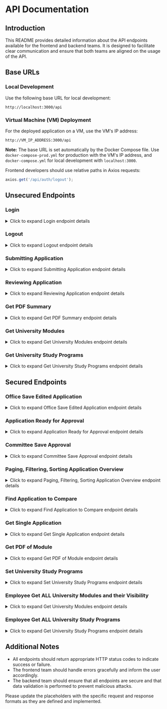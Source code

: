 # API Documentation

## Introduction

This README provides detailed information about the API endpoints available for the frontend and backend teams. It is designed to facilitate clear communication and ensure that both teams are aligned on the usage of the API.

## Base URLs

### Local Development

Use the following base URL for local development:

```
http://localhost:3000/api
```

### Virtual Machine (VM) Deployment

For the deployed application on a VM, use the VM's IP address:

```
http://VM_IP_ADDRESS:3000/api
```

**Note:** The base URL is set automatically by the Docker Compose file. Use `docker-compose-prod.yml` for production with the VM's IP address, and `docker-compose.yml` for local development with `localhost:3000`.

Frontend developers should use relative paths in Axios requests:


```javascript
axios.get('/api/auth/logout');
```

## Unsecured Endpoints

### Login

<details>
<summary>Click to expand Login endpoint details</summary>

#### Endpoint
`POST /api/auth/login`

#### Request Body
To log in, send a POST request to the endpoint with the following JSON payload in the request body:

```json
{
  "username": "exampleUser",
  "password": "examplePass"
}
```

#### Response Body

```json
{
  "token":"here.comes.your.token",
  "role": "ROLE_OFFICE"
}
```

</details>

### Logout

<details>
<summary>Click to expand Logout endpoint details</summary>

#### Endpoint
`GET /api/auth/logout`

#### Description
Logs out the user and invalidates the session token. Returns an OK response if the logout on the server side succeeded.

#### Response
`200 OK Response`

</details>

### Submitting Application

<details>
<summary>Click to expand Submitting Application endpoint details</summary>

#### Endpoint
`POST /api/student/submitApplication`

#### Description
Allows a student to submit their application for the first time. The response includes a unique application number and all other submitted details, enabling the student to view the details again and download a summary as a PDF. The frontend should redirect to "View Application" and log in the user automatically upon receiving the response.

#### Request Body
```json
    {
  "meta": {
    "dateOfSubmission": "2023-12-31T22:30:42.103Z",
    "dateLastEdited": "2024-01-14T14:12:14.675Z",
    "status": ""
  },
  "university": {
    "name": "University of Regenbogenland",
    "country": "Regenbogencountry",
    "website": "http://www.uni-halle.de/"
  },
  "courseOfStudy": {
    "old": "B. Sc. Informatik",
    "new": "B.Sc. Informatik"
  },
  "moduleMappings": [
    {
      "meta": {
        "key": 0
      },
      "previousModules": [
        {
          "meta": {
            "key": 1,
            "comments": {
              "student": "War nicht so cool"
            }
          },
          "courseOfStudy": "B. Sc. Informatik",
          "university": {
            "web_pages": [
              "http://www.regenbogen.re/"
            ],
            "name": "University of Regenbogenland",
            "country": "Regenbogenland"
          },
          "id": "69",
          "name": "AlgoDat 0.5",
          "credits": 4
        }
      ],
      "modulesToBeCredited": [
        3,
        4
      ]
    }
  ]
}
```

#### Response Body
```json
{
  "applicationNumber": "uniqueApplicationNumber"
}
```

</details>

### Reviewing Application

<details>
<summary>Click to expand Reviewing Application endpoint details</summary>

#### Endpoint
`GET /api/student/reviewApplication`

#### Description
Student get his application for reviewing.

#### Request Body
```http request
  /reviewApplication?applicationID=123-123-123-123
```

#### Response Body
```json
{
  "applicationData": {
    "applicationID": "23-23-23-23-23-23-23-23-23-23-23",
    "status": "edited approval",
    "formalRejection": "Begründungsfeld für formale Ablehnung des Gesamten Antrags ist leer außer status is formally rejected",
    "dateOfSubmission": "2024-03-05T13:56:51.560Z",
    "dateLastEdited": "2024-03-05T13:56:51.560Z",
    "university": "University of Regenbogenland",
    "oldCourseOfStudy": "B.Sc Informatik",
    "newCourseOfStudy": "B.Sc Informatik"
  },
  "moduleFormsData": [
    {
      "frontend_key": 0,
      "modulesStudent": [
        {
          "frontend_key": 0,
          "approval": "angenommen",
          "reason": "ja das kann man so machen passt alles soweit.",
          "number": "420",
          "title": "AlgoDat 1.5",
          "credits": "5",
          "university": "University of Regenbogenland",
          "major": "B.Sc. Informatik",
          "commentStudent": "War cool"
        },
        {
          "frontend_key": 1,
          "approval": "angenommen",
          "reason": "ja das kann man so machen passt alles soweit.",
          "number": "4202",
          "title": "AlgoDat 0.5",
          "credits": "5",
          "university": "University of Regenbogenland",
          "major": "B.Sc. Informatik",
          "commentStudent": "War easy"
        }
      ],
      "modules2bCredited": [
        {
          "name": "Einführung in die Objectorientierte Programmierung",
          "number": "123-231-213-1"
        },
        {
          "name": "Programmierparadigmen",
          "number": "123-231-213-2"
        }
      ]
    },
    {
      "frontend_key": 1,
      "modulesStudent": [
        {
          "frontend_key": 0,
          "approval": "",
          "reason": "bin mir noch unsicher deshalb noch kein approval",
          "number": "81923",
          "title": "Das Alles-Modul",
          "credits": "20",
          "university": "University of Regenbogenland",
          "major": "B. Sc. Informatik",
          "commentStudent": "Die Beschreibung ist lang, setzen Sie schon mal Kaffee auf"
        }
      ],
      "modules2bCredited": [
        {
          "name": "Grundlagen der Technischen Informatik 1",
          "number": "123-231-213-3"
        },
        {
          "name": "Analysis",
          "number": "123-231-213-4"
        }
      ]
    }
  ]
}

```

</details>

### Get PDF Summary

<details>
<summary>Click to expand Get PDF Summary endpoint details</summary>

#### Endpoint
`GET /api/student/getPdfSummary`

#### Description
The frontend sends the application ID, and the backend responds with the corresponding PDF summary of the application.

#### Request Body
```http request
    /getPdfSummary?applicationId=1234-1234
```

#### Response Body
```text
   byte[]
```

</details>

### Get University Modules

<details>
<summary>Click to expand Get University Modules endpoint details</summary>

#### Endpoint
`GET /api/unidata/getModules`

#### Description
The frontend sends the study program, and the backend provides the modules to be credited for this study program.

#### Request Body
```http request
http://localhost:3000/api/unidata/getModules?majorName=B.Sc. Informatik
```

#### Response Body
```json
{
  "name": "B.Sc. Informatik",
  "modules": [
    {
      "number": "10-201-2005-2",
      "name": "Programmierparadigmen",
      "id": 2
    },
    {
      "number": "10-201-2001-1",
      "name": "Algorithmen und Datenstrukturen 1",
      "id": 3
    }
  ]
}
```

</details>

### Get University Study Programs

<details>
<summary>Click to expand Get University Study Programs endpoint details</summary>

#### Endpoint
`GET /api/unidata/getMajors`

#### Description
The frontend receives a JSON with study programs that can be selected.

#### Request Body
```json

```

#### Response Body
```json
{
  "courses": [
    {
      "name": "B.Sc. Informatik"
    },
    {
      "name": "B.Sc. Bio-Informatik"
    }
  ]
}
```

</details>

## Secured Endpoints

### Office Save Edited Application

<details>
<summary>Click to expand Office Save Edited Application endpoint details</summary>

#### Endpoint
`PUT /api/application/saveEdited`

#### Description
Allows office employees to save their changes to an application.

#### Request Body
```json
{
  "original": {
    "applicationData": {
      "applicationID": "23-23-23-23-23-23-23-23-23-23-23",
      "status": "",
      "formalReject": "JO du hast das völlig falsch gemacht mach den antrag nochmal",
      "dateOfSubmission": "2024-03-05T13:56:51.560Z",
      "dateLastEdited": "2024-03-05T13:56:51.560Z",
      "university": "University of Regenbogenland",
      "oldCourseOfStudy": "B.Sc Informatik",       
      "newCourseOfStudy": "B.Sc Informatik"
    },
    "moduleFormsData": [
      {
        "frontend_key": 0,
        "backend_block_id": 1,
        "modulesStudent": [
          {
            "frontend_key": 0,
            "backend_module_id": 3,
            "approval": "angenommen",
            "reason": "ja das kann man so machen passt alles soweit.",
            "number": "420",
            "title": "AlgoDat 1.5",
            "path": "/23-23-23-23-23-23-23-23-23-23-23/S-3",
            "credits": "5",
            "university": "University of Regenbogenland",
            "major": "B.Sc. Informatik",
            "commentStudent": "War cool",
            "commentEmployee": "Das nicht so cool"
          },
          {
            "frontend_key": 1,
            "backend_module_id": 5,
            "approval": "angenommen",
            "reason": "ja das kann man so machen passt alles soweit.",
            "number": "4202",
            "title": "AlgoDat 0.5",
            "path": "/23-23-23-23-23-23-23-23-23-23-23/S-5",
            "credits": "5",
            "university": "University of Regenbogenland",
            "major": "B.Sc. Informatik",
            "commentStudent": "War easy",
            "commentEmployee": "Das nicht so cool"
          }
        ],
        "modules2bCredited": [
          1,
          2
        ]
      },
      {
        "frontend_key": 1,
        "backend_block_id": 3,
        "modulesStudent": [
          {
            "frontend_key": 0,
            "backend_module_id": 5,
            "approval": "angenommen",
            "reason": "ja das kann man so machen passt alles soweit.",
            "number": "81923",
            "title": "Das Alles-Modul",
            "path": "/23-23-23-23-23-23-23-23-23-23-23/S-5",
            "credits": "20",
            "university": "University of Regenbogenland",
            "major": "B. Sc. Informatik",
            "commentStudent": "Die Beschreibung ist lang, setzen Sie schon mal Kaffee auf",
            "commentEmployee": "Beschreibung war wirklich lang, Kaffee ist alle"
          }
        ],
        "modules2bCredited": [
          5,
          8
        ]
      }
    ]
  },
  "edited": {
    "applicationData": {
      "applicationID": "23-23-23-23-23-23-23-23-23-23-23",
      "status": "",
      "formalReject": "JO du hast das völlig falsch gemacht mach den antrag nochmal",
      "dateOfSubmission": "2024-03-05T13:56:51.560Z",
      "dateLastEdited": "2024-03-05T13:56:51.560Z",
      "university": "University of Regenbogenland",
      "oldCourseOfStudy": "B.Sc Informatik",      
      "newCourseOfStudy": "B.Sc Informatik"  

    },
    "moduleFormsData": [
      {
        "frontend_key": 0,
        "backend_block_id": 1,
        "modulesStudent": [
          {
            "frontend_key": 0,
            "backend_module_id": 3,
            "approval": "angenommen",
            "reason": "ja das kann man so machen passt alles soweit.",
            "number": "420",
            "title": "AlgoDat 1.5",
            "path": "/23-23-23-23-23-23-23-23-23-23-23/S-3",
            "credits": "5",
            "university": "University of Regenbogenland",
            "major": "B.Sc. Informatik",
            "commentStudent": "War cool",
            "commentEmployee": "Das nicht so cool"
          },
          {
            "frontend_key": 1,
            "backend_module_id": 5,
            "approval": "angenommen",
            "reason": "ja das kann man so machen passt alles soweit.",
            "number": "4202",
            "title": "AlgoDat 0.5",
            "path": "/23-23-23-23-23-23-23-23-23-23-23/S-5",
            "credits": "5",
            "university": "University of Regenbogenland",
            "major": "B.Sc. Informatik",
            "commentStudent": "War easy",
            "commentEmployee": "Das nicht so cool"
          }
        ],
        "modules2bCredited": [
          1,
          2
        ]
      },
      {
        "frontend_key": 1,
        "backend_block_id": 3,
        "modulesStudent": [
          {
            "frontend_key": 0,
            "backend_module_id": 5,
            "approval": "angenommen",
            "reason": "ja das kann man so machen passt alles soweit.",
            "number": "81923",
            "title": "Das Alles-Modul",
            "path": "/23-23-23-23-23-23-23-23-23-23-23/S-5",
            "credits": "20",
            "university": "University of Regenbogenland",
            "major": "B. Sc. Informatik",
            "commentStudent": "Die Beschreibung ist lang, setzen Sie schon mal Kaffee auf",
            "commentEmployee": "Beschreibung war wirklich lang, Kaffee ist alle"
          }
        ],
        "modules2bCredited": [
          5,
          8
        ]
      }
    ]
  }
}
```

#### Response Body
```text
    201 Http.Created
```

</details>


### Application Ready for Approval

<details>
<summary>Click to expand Application Ready for Approval endpoint details</summary>

#### Endpoint
`PUT /api/application/readyForApproval`

#### Description
Marks an application as ready to be reviewed by the committee. This may involve saving the edited application again and setting the status to "ReadyForApproval."

#### Request Body
```text
    same Json as in saveEdited
```

#### Response Body
```text
    200 Ok
```

</details>

### Committee Save Approval

<details>
<summary>Click to expand Committee Save Approval endpoint details</summary>

#### Endpoint
`PUT /api/application/saveApproval`

#### Description
Provides a dedicated endpoint for the committee to save an edited application, allowing backend access for rejecting and accepting modules/applications only to committee members.

#### Request Body
```text
   same Json as in saveEdited
```

#### Response Body
```text
   200 ok
```

</details>

### Paging, Filtering, Sorting Application Overview

<details>
<summary>Click to expand Paging, Filtering, Sorting Application Overview endpoint details</summary>

#### Endpoint
`GET /api/application/overviewOffice` and `GET /api/application/overviewCommittee`

#### Description
The frontend specifies sorting and whether ascending or descending, and the backend provides a list of applications with overview details (not the entire applications). The endpoint depends on the backend implementation of pagination, filtering, and sorting.

</details>

### Find Application to Compare

<details>
<summary>Click to expand Find Application to Compare endpoint details</summary>

#### Endpoint
`GET /api/application/searchApplication`

#### Description
Searches the entire database to find applications that can be compared to current ones based on specified criteria.

#### Request Body
```http request
    /searchApplication?sortBy=dateOfSubmission&moduleName=Algo
```

#### Response Body
```json
    {
  "content": [
    {
      "applicationID": "563d7657-d457-49ad-a8e2-2fe25b7f0656",
      "university": "University of Regenbogenland",
      "dateOfSubmission": "2023-12-31T22:30:42.103Z",
      "dateLastEdited": "2023-12-31T22:30:42.103Z",
      "status": "approval finished"
    }
  ],
  "pageable": {
    "pageNumber": 0,
    "pageSize": 5,
    "sort": {
      "sorted": true,
      "empty": false,
      "unsorted": false
    },
    "offset": 0,
    "paged": true,
    "unpaged": false
  },
  "last": true,
  "totalPages": 1,
  "totalElements": 1,
  "size": 5,
  "number": 0,
  "sort": {
    "sorted": true,
    "empty": false,
    "unsorted": false
  },
  "first": true,
  "numberOfElements": 1,
  "empty": false
}
```

</details>

### Get Single Application

<details>
<summary>Click to expand Get Single Application endpoint details</summary>

#### Endpoint
`GET /api/application/getApplication`

#### Description
The frontend sends the application ID, and the backend provides the application JSON with all details for the committee and office to compare, edit, or approve.

#### Request Body
```http request
   /getApplication?applicationID=1234-1234
```

#### Response Body
```text
    same as saveEdited
```

</details>

### Get PDF of Module

<details>
<summary>Click to expand Get PDF of Module endpoint details</summary>

#### Endpoint
`GET /api/application/getModulePDF`

#### Description
The frontend sends the application ID and module ID, and the backend sends module details and the PDF module description.

#### Request Body
```http request
    /getModulePDF?filePath=/1234-1234/S-3
```

#### Response Body
```text
    byte[]
```

</details>

### Set University Study Programs

<details>
<summary>Click to expand Set University Study Programs endpoint details</summary>

#### Endpoint
`POST /api/unidata/update`

#### Description
The frontend provides a JSON with all study programs and their modules. The backend stores them in the database.

#### Request Body
```json
{
  "courses": [
    {
      "name": "B.Sc. Informatik",
      "modules" : [
        {
          "name": "Programmierparadigmen",
          "number": "10-201-2005-2"
        },
        {
          "name": "Algorithmen und Datenstrukturen 1",
          "number": "10-201-2001-1"
        }
      ]
    },
    {
      "name": "B.Sc. Bio-Informatik",
      "modules" : [
        {
          "name": "Evolutiontheorie",
          "number": "9-144-1024-4"
        }
      ]
    }
  ]
}
```

#### Response Body
```text
    200 HTTP ok response
```

</details>

### Employee Get ALL University Modules and their Visibility

<details>
<summary>Click to expand Get University Modules endpoint details</summary>

#### Endpoint
`GET /api/unidata/getAllModules`

#### Description
The frontend sends the study program, and the backend provides visible AND invisible modules for this study program.

#### Request Body
```http request
http://localhost:3000/api/unidata/getAllModules?majorName=B.Sc. Informatik
```

#### Response Body
```json
{
  "name": "B.Sc. Informatik",
  "visibleForStudents": true,
  "modules": [
    {
      "number": "10-201-2012",
      "name": "Einführung in die objektorientierte Modellierung und Programmierung",
      "id": 1,
      "visibleForStudents": false
    },
    {
      "number": "10-201-2005-2",
      "name": "Programmierparadigmen",
      "id": 2,
      "visibleForStudents": true
    }
  ]
}
```

</details>

### Employee Get ALL University Study Programs

<details>
<summary>Click to expand Get University Study Programs endpoint details</summary>

#### Endpoint
`GET /api/unidata/getAllMajors`

#### Description
The frontend receives a JSON with ALL study programs and their Visibilly.

#### Request Body
```text
-
```

#### Response Body
```json
{
  "courses": [
    {
      "name": "M.Sc. Informatik",
      "visibleForStudents": false
    },
    {
      "name": "B.Sc. Informatik",
      "visibleForStudents": true
    }
  ]
}
```

</details>



## Additional Notes

- All endpoints should return appropriate HTTP status codes to indicate success or failure.
- The frontend team should handle errors gracefully and inform the user accordingly.
- The backend team should ensure that all endpoints are secure and that data validation is performed to prevent malicious attacks.

Please update the placeholders with the specific request and response formats as they are defined and implemented.
```
